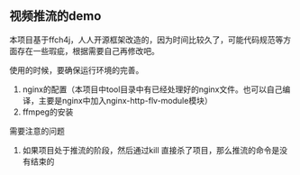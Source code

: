 ## 视频推流的demo ##
本项目基于ffch4j，人人开源框架改造的，因为时间比较久了，可能代码规范等方面存在一些瑕疵，根据需要自己再修改吧。

使用的时候，要确保运行环境的完善。
1. nginx的配置（本项目中tool目录中有已经处理好的nginx文件。也可以自己编译，主要是nginx中加入nginx-http-flv-module模块）
2. ffmpeg的安装

需要注意的问题
1. 如果项目处于推流的阶段，然后通过kill 直接杀了项目，那么推流的命令是没有结束的
